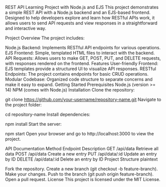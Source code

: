 REST API Learning Project with Node.js and EJS
This project demonstrates a simple REST API with a Node.js backend and an EJS-based frontend. Designed to help developers explore and learn how RESTful APIs work, it allows users to send API requests and view responses in a straightforward and interactive way.

Project Overview
The project includes:

Node.js Backend: Implements RESTful API endpoints for various operations.
EJS Frontend: Simple, templated HTML files to interact with the backend.
API Requests: Allows users to make GET, POST, PUT, and DELETE requests, with responses rendered on the frontend.
Features
User-friendly Frontend: EJS templates provide a structured UI to visualize API responses.
RESTful Endpoints: The project contains endpoints for basic CRUD operations.
Modular Codebase: Organized code structure to separate concerns and make it easy to expand.
Getting Started
Prerequisites
Node.js (version >= 14)
NPM (comes with Node.js)
Installation
Clone the repository:

git clone https://github.com/your-username/repository-name.git
Navigate to the project folder:


cd repository-name
Install dependencies:


npm install
Start the server:


npm start
Open your browser and go to http://localhost:3000 to view the project.

API Documentation
Method	Endpoint	Description
GET	/api/data	Retrieve all data
POST	/api/data	Create a new entry
PUT	/api/data/:id	Update an entry by ID
DELETE	/api/data/:id	Delete an entry by ID
Project Structure
plaintext


Fork the repository.
Create a new branch (git checkout -b feature-branch).
Make your changes.
Push to the branch (git push origin feature-branch).
Open a pull request.
License
This project is licensed under the MIT License.

